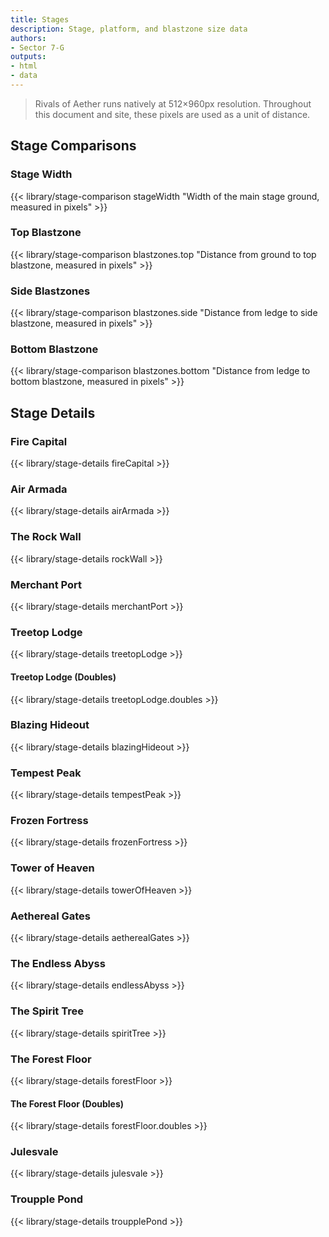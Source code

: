 ```yaml
---
title: Stages
description: Stage, platform, and blastzone size data
authors:
- Sector 7-G
outputs:
- html
- data
---
```


> Rivals of Aether runs natively at 512×960px resolution. Throughout this document and site, these pixels are used as a unit of distance.

## Stage Comparisons
### Stage Width
{{< library/stage-comparison stageWidth "Width of the main stage ground, measured in pixels" >}}
### Top Blastzone
{{< library/stage-comparison blastzones.top "Distance from ground to top blastzone, measured in pixels" >}}
### Side Blastzones
{{< library/stage-comparison blastzones.side "Distance from ledge to side blastzone, measured in pixels" >}}
### Bottom Blastzone
{{< library/stage-comparison blastzones.bottom "Distance from ledge to bottom blastzone, measured in pixels" >}}

## Stage Details
### Fire Capital
{{< library/stage-details fireCapital >}}
### Air Armada
{{< library/stage-details airArmada >}}
### The Rock Wall
{{< library/stage-details rockWall >}}
### Merchant Port
{{< library/stage-details merchantPort >}}
### Treetop Lodge
{{< library/stage-details treetopLodge >}}
#### Treetop Lodge (Doubles)
{{< library/stage-details treetopLodge.doubles >}}
### Blazing Hideout
{{< library/stage-details blazingHideout >}}
### Tempest Peak
{{< library/stage-details tempestPeak >}}
### Frozen Fortress
{{< library/stage-details frozenFortress >}}
### Tower of Heaven
{{< library/stage-details towerOfHeaven >}}
### Aethereal Gates
{{< library/stage-details aetherealGates >}}
### The Endless Abyss
{{< library/stage-details endlessAbyss >}}
### The Spirit Tree
{{< library/stage-details spiritTree >}}
### The Forest Floor
{{< library/stage-details forestFloor >}}
#### The Forest Floor (Doubles)
{{< library/stage-details forestFloor.doubles >}}
### Julesvale
{{< library/stage-details julesvale >}}
### Troupple Pond
{{< library/stage-details troupplePond >}}
